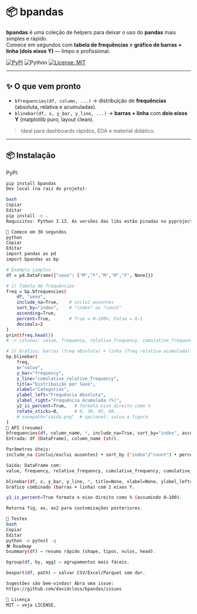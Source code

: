 # 📦 bpandas

**bpandas** é uma coleção de helpers para deixar o uso do **pandas** mais simples e rápido.  
Comece em segundos com **tabela de frequências** e **gráfico de barras + linha (dois eixos Y)** — limpo e profissional.

<p align="left">
  <a href="https://pypi.org/project/bpandas/"><img alt="PyPI" src="https://img.shields.io/pypi/v/bpandas.svg"></a>
  <img alt="Python" src="https://img.shields.io/badge/python-3.13-3776AB">
  <a href="LICENSE"><img alt="License: MIT" src="https://img.shields.io/badge/License-MIT-green.svg"></a>
</p>

---

## ✨ O que vem pronto

- `bfrequencies(df, column, ...)` → distribuição de **frequências** (absoluta, relativa e acumuladas).
- `blinebar(df, x, y_bar, y_line, ...)` → **barras + linha** com **dois eixos Y** (matplotlib puro, layout clean).

> Ideal para dashboards rápidos, EDA e material didático.

---

## 📦 Instalação

PyPI:
```bash
pip install bpandas
Dev local (na raiz do projeto):

bash
Copiar
Editar
pip install -e .
Requisitos: Python 3.13. As versões das libs estão pinadas no pyproject.toml.

🚀 Comece em 30 segundos
python
Copiar
Editar
import pandas as pd
import bpandas as bp

# Exemplo simples
df = pd.DataFrame({"sexo": ["M","F","M","M","F", None]})

# 1) Tabela de frequências
freq = bp.bfrequencies(
    df, "sexo",
    include_na=True,    # inclui ausentes
    sort_by="index",    # "index" ou "count"
    ascending=True,
    percent=True,       # True = 0–100%; False = 0–1
    decimals=2
)
print(freq.head())
# -> colunas: value, frequency, relative_frequency, cumulative_frequency, cumulative_relative_frequency

# 2) Gráfico: barras (freq absoluta) + linha (freq relativa acumulada)
bp.blinebar(
    freq,
    x="value",
    y_bar="frequency",
    y_line="cumulative_relative_frequency",
    title="Distribuição por Sexo",
    xlabel="Categorias",
    ylabel_left="Frequência Absoluta",
    ylabel_right="Frequência Acumulada (%)",
    y2_is_percent=True,   # formata eixo direito como %
    rotate_xticks=0,      # 0, 30, 45, 90...
    # savepath="saida.png"  # opcional: salva a figura
)
🧠 API (resumo)
bfrequencies(df, column_name, *, include_na=True, sort_by="index", ascending=True, percent=True, decimals=2) -> pd.DataFrame
Entrada: df (DataFrame), column_name (str).

Parâmetros úteis:
include_na (inclui/exclui ausentes) • sort_by ("index"/"count") • percent (0–100 vs 0–1) • decimals.

Saída: DataFrame com:
value, frequency, relative_frequency, cumulative_frequency, cumulative_relative_frequency.

blinebar(df, x, y_bar, y_line, *, title=None, xlabel=None, ylabel_left="Frequência Absoluta", ylabel_right="Frequência Acumulada (%)", y2_is_percent=True, figsize=(10,6), bar_width=0.65, color_bar=None, color_line=None, rotate_xticks=0, grid=True, savepath=None, show=True) -> (fig, ax, ax2)
Gráfico combinado (barras + linha) com 2 eixos Y.

y2_is_percent=True formata o eixo direito como % (assumindo 0–100).

Retorna fig, ax, ax2 para customizações posteriores.

🧪 Testes
bash
Copiar
Editar
python -m pytest -q
🛠 Roadmap
bsummary(df) — resumo rápido (shape, tipos, nulos, head).

bgroup(df, by, agg) — agrupamentos mais fáceis.

bexport(df, path) — salvar CSV/Excel/Parquet sem dor.

Sugestões são bem-vindas! Abra uma issue:
https://github.com/davidcloss/bpandas/issues

📄 Licença
MIT — veja LICENSE.